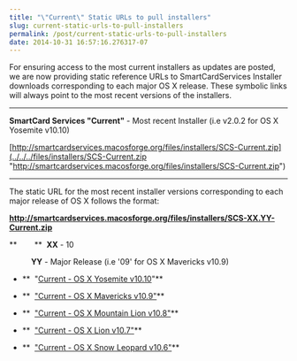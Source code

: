 ```yaml
---
title: "\"Current\" Static URLs to pull installers"
slug: current-static-urls-to-pull-installers
permalink: /post/current-static-urls-to-pull-installers
date: 2014-10-31 16:57:16.276317-07
---
```


For ensuring access to the most current installers as updates are posted, we are now providing static reference URLs to SmartCardServices Installer downloads corresponding to each major OS X release. These symbolic links will always point to the most recent versions of the installers.

---

**SmartCard Services "Current"** - Most recent Installer (i.e v2.0.2 for OS X Yosemite v10.10)

[http://smartcardservices.macosforge.org/files/installers/SCS-Current.zip](../../../files/installers/SCS-Current.zip "http://smartcardservices.macosforge.org/files/installers/SCS-Current.zip")

---

The static URL for the most recent installer versions corresponding to each major release of OS X follows the format:

**http://smartcardservices.macosforge.org/files/installers/SCS-XX.YY-Current.zip**

**        **  **XX** - 10

          **YY** - Major Release (i.e '09' for OS X Mavericks v10.9)

-   **  "[Current - OS X Yosemite v10.10](../../../files/installers/SCS-10.10-Current.zip)"**

-   **  ["Current - OS X Mavericks v10.9"](../../../files/installers/SCS-10.09-Current.zip)**

-   **  ["Current - OS X Mountain Lion v10.8"](../../../files/installers/SCS-10.08-Current.zip)**

<!-- -->

-   **  ["Current - OS X Lion v10.7"](../../../files/installers/SCS-10.07-Current.zip)**

<!-- -->

-   **  ["Current - OS X Snow Leopard v10.6"](../../../files/installers/SCS-10.06-Current.zip)**

 
